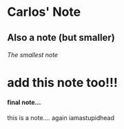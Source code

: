 # Carlos' Note
## Also a note (but smaller)
###### The smallest note

# add this note too!!!

#### final note...

this is a note....   again
iamastupidhead
